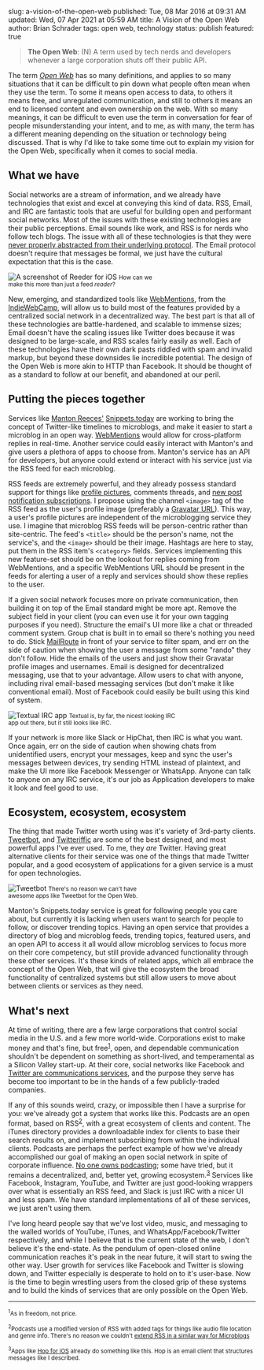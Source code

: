 slug: a-vision-of-the-open-web
published: Tue, 08 Mar 2016 at 09:31 AM
updated: Wed, 07 Apr 2021 at 05:59 AM
title: A Vision of the Open Web
author: Brian Schrader
tags: open web, technology
status: publish
featured: true

> **The Open Web**: (N) A term used by tech nerds and developers whenever a large corporation shuts off their public API.

The term *[Open Web][w]* has so many definitions, and applies to so many situations that it can be difficult to pin down what people often mean when they use the term. To some it means open access to data, to others it means free, and unregulated communication, and still to others it means an end to licensed content and even ownership on the web. With so many meanings, it can be difficult to even use the term in conversation for fear of people misunderstanding your intent, and to me, as with many, the term has a different meaning depending on the situation or technology being discussed. That is why I'd like to take some time out to explain my vision for the Open Web, specifically when it comes to social media.

[w]: https://en.wikipedia.org/wiki/Open_Web


## What we have

Social networks are a stream of information, and we already have technologies that exist and excel at conveying this kind of data. RSS, Email, and IRC are fantastic tools that are useful for building open and performant social networks. Most of the issues with these existing technologies are their public perceptions. Email sounds like work, and RSS is for nerds who follow tech blogs. The issue with all of these technologies is that they were [never properly abstracted from their underlying protocol][irc]. The Email protocol doesn't require that messages be formal, we just have the cultural expectation that this is the case.

<div class="image-container" style="width:300px;">
<img src="https://brianschrader.com/images/blog/reeder.jpg" alt="A screenshot of Reeder for iOS" />
<small>How can we make this more than just a feed <i>reader</i>?</small></div>

New, emerging, and standardized tools like [WebMentions][wm], from the [IndieWebCamp][iwc], will allow us to build most of the features provided by a centralized social network in a decentralized way. The best part is that all of these technologies are battle-hardened, and scalable to immense sizes; Email doesn't have the scaling issues like Twitter does because it was designed to be large-scale, and RSS scales fairly easily as well. Each of these technologies have their own dark pasts riddled with spam and invalid markup, but beyond these downsides lie incredible potential. The design of the Open Web is more akin to HTTP than Facebook. It should be thought of as a standard to follow at our benefit, and abandoned at our peril.

[wm]: https://www.w3.org/TR/webmention/
[tw]: //brianschrader.com/archive/breaking-up-is-hard-to-do/
[adn]: http://app.net
[irc]: https://twitter.com/sonicrocketman/status/676526749757214720


## Putting the pieces together

Services like [Manton Reeces'][mr] [Snippets.today][snip] are working to bring the concept of Twitter-like timelines to microblogs, and make it easier to start a microblog in an open way. [WebMentions][wm] would allow for cross-platform replies in real-time. Another service could easily interact with Manton's and give users a plethora of apps to choose from. Manton's service has an API for developers, but anyone could extend or interact with his service just via the RSS feed for each microblog.

RSS feeds are extremely powerful, and they already possess standard support for things like [profile pictures][img], comments threads, and [new post notification subscriptions][cloud]. I propose using the channel `<image>` tag of the RSS feed as the user's profile image (preferably a [Gravatar URL][gr]). This way, a user's profile pictures are independent of the microblogging service they use. I imagine that microblog RSS feeds will be person-centric rather than site-centric. The feed's `<title>` should be the person's name, not the service's, and the `<image>` should be their image. Hashtags are here to stay, put them in the RSS item's `<category>` fields. Services implementing this new feature-set should be on the lookout for replies coming from WebMentions, and a specific WebMentions URL should be present in the feeds for alerting a user of a reply and services should show these replies to the user.

If a given social network focuses more on private communication, then building it on top of the Email standard might be more apt. Remove the subject field in your client (you can even use it for your own tagging purposes if you need). Structure the email's UI more like a chat or threaded comment system. Group chat is built in to email so there's nothing you need to do. Stick [MailRoute][mail] in front of your service to filter spam, and err on the side of caution when showing the user a message from some "rando" they don't follow. Hide the emails of the users and just show their Gravatar profile images and usernames. Email is designed for decentralized messaging, use that to your advantage. Allow users to chat with anyone, including rival email-based messaging services (but don't make it like conventional email). Most of Facebook could easily be built using this kind of system.

<div class="image-container" style="width:350px;">
<img src="https://brianschrader.com/images/blog/textual.jp2" alt="Textual IRC app" />
<small>Textual is, by far, the nicest looking IRC app out there, but it still looks like IRC.</small></div>

If your network is more like Slack or HipChat, then IRC is what you want. Once again, err on the side of caution when showing chats from unidentified users, encrypt your messages, keep and sync the user's messages between devices, try sending HTML instead of plaintext, and make the UI more like Facebook Messenger or WhatsApp. Anyone can talk to anyone on any IRC service, it's our job as Application developers to make it look and feel good to use.

[am]: https://9to5mac.files.wordpress.com/2014/09/ios-8-continuity-sms.png
[snip]: http://snippets.today/
[mr]: http://www.manton.org
[iwc]: http://indiewebcamp.com
[img]: http://cyber.law.harvard.edu/rss/rss.html#ltimagegtSubelementOfLtchannelgt
[cloud]: http://cyber.law.harvard.edu/rss/rss.html#ltcloudgtSubelementOfLtchannelgt
[gr]: http://sonicrocketman.snippets.xyz/2016/02/23/f2c3.html
[mail]: http://mailroute.net


## Ecosystem, ecosystem, ecosystem

The thing that made Twitter worth using was it's variety of 3rd-party clients. [Tweetbot][tb], and [Twitteriffic][tc] are some of the best designed, and most powerful apps I've ever used. To me, they *are* Twitter. Having great alternative clients for their service was one of the things that made Twitter popular, and a good ecosystem of applications for a given service is a must for open technologies.

<div class="image-container" style="width:300px;">
<img src="https://brianschrader.com/images/blog/tweetbot.jpg" alt="Tweetbot" />
<small>There's no reason we can't have awesome apps like Tweetbot for the Open Web.</small></div>

Manton's Snippets.today service is great for following people you care about, but currently it is lacking when users want to search for people to follow, or discover trending topics. Having an open service that provides a directory of blog and microblog feeds, trending topics, featured users, and an open API to access it all would allow microblog services to focus more on their core competency, but still provide advanced functionality through these other services. It's these kinds of related apps, which all embrace the concept of the Open Web, that will give the ecosystem the broad functionality of centralized systems but still allow users to move about between clients or services as they need.

[tb]: http://tapbots.com/tweetbot/
[tc]: http://twitterrific.com/ios


## What's next

At time of writing, there are a few large corporations that control social media in the U.S. and a few more world-wide. Corporations exist to make money and that's fine, but free<sup>[1](#1)</sup>, open, and dependable communication shouldn't be dependent on something as short-lived, and temperamental as a Silicon Valley start-up. At their core, social networks like Facebook and [Twitter are communications services][cs], and the purpose they serve has become too important to be in the hands of a few publicly-traded companies.

If any of this sounds weird, crazy, or impossible then I have a surprise for you: we've already got a system that works like this. Podcasts are an open format, based on RSS<sup>[2](#2)</sup>, with a great ecosystem of clients and content. The iTunes directory provides a downloadable index for clients to base their search results on, and implement subscribing from within the individual clients. Podcasts are perhaps the perfect example of how we've already accomplished our goal of making an open social network in spite of corporate influence. [No one owns podcasting][ma]; some have tried, but it remains a decentralized, and, better yet, growing ecosystem.<sup>[3](#3)</sup> Services like Facebook, Instagram, YouTube, and Twitter are just good-looking wrappers over what is essentially an RSS feed, and Slack is just IRC with a nicer UI and less spam. We have standard implementations of all of these services, we just aren't using them.

I've long heard people say that we've lost video, music, and messaging to the walled worlds of YouTube, iTunes, and WhatsApp/Facebook/Twitter respectively, and while I believe that is the current state of the web, I don't believe it's the end-state. As the pendulum of open-closed online communication reaches it's peak in the near future, it will start to swing the other way. User growth for services like Facebook and Twitter is slowing down, and Twitter especially is desperate to hold on to it's user-base. Now is the time to begin wrestling users from the closed grip of these systems and to build the kinds of services that are only possible on the Open Web.

[ma]: http://www.marco.org
[cs]: http://globalspin.com/2014/09/communication-news-entertainment/

---

<small><sup id="1">1</sup>As in freedom, not price.</small>

<small><sup id="2">2</sup>Podcasts use a modified version of RSS with added tags for things like audio file location and genre info. There's no reason we couldn't [extend RSS in a similar way for Microblogs][mystuff]</small>

<small><sup id="3">3</sup>Apps like [Hop for iOS][hop] already do something like this. Hop is an email client that structures messages like I described. </small>

[hop]: https://itunes.apple.com/us/app/hop-email-messenger/id707452888?mt=8
[mystuff]: https://brianschrader.com/archive/the-open-microblog-standard/
